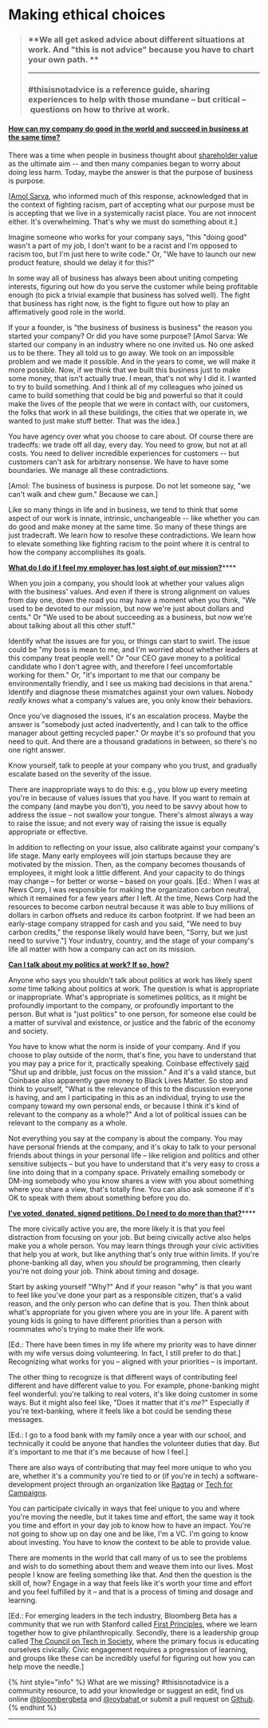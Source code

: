 # Making ethical choices

> ### **We all get asked advice about different situations at work. And "this is not advice" because you have to chart your own path. **
>
> ****
>
> ### **#thisisnotadvice is a reference guide, sharing experiences to help with those mundane – but critical – questions on how to thrive at work.**

#### [How can my company do good in the world and succeed in business at the same time? ](https://www.pscp.tv/roybahat/1YqGoRYQEjEKv)

There was a time when people in business thought about [shareholder value](https://medium.com/@bgadbaw/if-they-use-it-it-must-be-useful-or-is-it-2ccb3f7e241e) as the ultimate aim -- and then many companies began to worry about doing less harm. Today, maybe the answer is that the purpose of business is purpose.&#x20;

\[[Amol Sarva](https://en.wikipedia.org/wiki/Amol\_Sarva), who informed much of this response, acknowledged that in the context of fighting racism, part of accepting what our purpose must be is accepting that we live in a systemically racist place. You are not innocent either. It's overwhelming. That's why we must do something about it.]&#x20;

Imagine someone who works for your company says, "this "doing good" wasn't a part of my job, I don't want to be a racist and I'm opposed to racism too, but I'm just here to write code." Or, "We have to launch our new product feature, should we delay it for this?"

In some way all of business has always been about uniting competing interests, figuring out how do you serve the customer while being profitable enough (to pick a trivial example that business has solved well). The fight that business has right now, is the fight to figure out how to play an affirmatively good role in the world.&#x20;

If your a founder, is "the business of business is business" the reason you started your company? Or did you have some purpose? \[Amol Sarva: We started our company in an industry where no one invited us. No one asked us to be there. They all told us to go away. We took on an impossible problem and we made it possible. And in the years to come, we will make it more possible. Now, if we think that we built this business just to make some money, that isn't actually true. I mean, that's not why I did it. I wanted to try to build something. And I think all of my colleagues who joined us came to build something that could be big and powerful so that it could make the lives of the people that we were in contact with, our customers, the folks that work in all these buildings, the cities that we operate in, we wanted to just make stuff better. That was the idea.]

You have agency over what you choose to care about. Of course there are tradeoffs: we trade off all day, every day. You need to grow, but not at all costs. You need to deliver incredible experiences for customers -- but customers can't ask for arbitrary nonsense. We have to have some boundaries. We manage all these contradictions.

\[Amol: The business of business is purpose. Do not let someone say, "we can't walk and chew gum." Because we can.]&#x20;

Like so many things in life and in business, we tend to think that some aspect of our work is innate, intrinsic, unchangeable -- like whether you can do good and make money at the same time. So many of these things are just tradecraft. We learn how to resolve these contradictions. We learn how to elevate something like fighting racism to the point where it is central to how the company accomplishes its goals.



[**What do I do if I feel my employer has lost sight of our mission?**](https://www.pscp.tv/w/1mrGmEEMrlZGy)****

When you join a company, you should look at whether your values align with the business' values. And even if there is strong alignment on values from day one, down the road you may have a moment when you think, "We used to be devoted to our mission, but now we're just about dollars and cents." Or "We used to be about succeeding as a business, but now we're about talking about all this other stuff."

Identify what the issues are for you, or things can start to swirl. The issue could be "my boss is mean to me, and I'm worried about whether leaders at this company treat people well." Or "our CEO gave money to a political candidate who I don't agree with, and therefore I feel uncomfortable working for them." Or, "it's important to me that our company be environmentally friendly, and I see us making bad decisions in that arena." Identify and diagnose these mismatches against your own values. Nobody _really_ knows what a company's values are, you only know their behaviors.

Once you've diagnosed the issues, it's an escalation process. Maybe the answer is "somebody just acted inadvertently, and I can talk to the office manager about getting recycled paper." Or maybe it's so profound that you need to quit. And there are a thousand gradations in between, so there's no one right answer.&#x20;

Know yourself, talk to people at your company who you trust, and gradually escalate based on the severity of the issue.&#x20;

There are inappropriate ways to do this: e.g., you blow up every meeting you're in because of values issues that you have. If you want to remain at the company (and maybe you don't), you need to be savvy about how to address the issue – not swallow your tongue. There's almost always a way to raise the issue; and not every way of raising the issue is equally appropriate or effective.

In addition to reflecting on your issue, also calibrate against your company's life stage. Many early employees will join startups because they are motivated by the mission. Then, as the company becomes thousands of employees, it might look a little different. And your capacity to do things may change – for better or worse – based on your goals. \[Ed.: When I was at News Corp, I was responsible for making the organization carbon neutral, which it remained for a few years after I left. At the time, News Corp had the resources to become carbon neutral because it was able to buy millions of dollars in carbon offsets and reduce its carbon footprint. If we had been an early-stage company strapped for cash and you said, "We need to buy carbon credits," the response likely would have been, "Sorry, but we just need to survive."] Your industry, country, and the stage of your company's life all matter with how a company can act on its mission.



****[**Can I talk about my politics at work? If so, how?**](https://www.pscp.tv/w/1PlJQNPmlbWxE)****

Anyone who says you shouldn't talk about politics at work has likely spent _some_ time talking about politics at work. The question is what is appropriate or inappropriate. What's appropriate is sometimes politics, as it might be profoundly important to the company, or profoundly important to the person. But what is "just politics" to one person, for someone else could be a matter of survival and existence, or justice and the fabric of the economy and society.

You have to know what the norm is inside of your company. And if you choose to play outside of the norm, that's fine, you have to understand that you may pay a price for it, practically speaking. Coinbase effectively [said](https://blog.coinbase.com/coinbase-is-a-mission-focused-company-af882df8804) "Shut up and dribble, just focus on the mission." And it's a valid stance, but Coinbase also apparently gave money to Black Lives Matter. So stop and think to yourself, "What is the relevance of this to the discussion everyone is having, and am I participating in this as an individual, trying to use the company toward my own personal ends, or because I think it's kind of relevant to the company as a whole?" And a lot of political issues can be relevant to the company as a whole.

Not everything you say at the company is about the company. You may have personal friends at the company, and it's okay to talk to your personal friends about things in your personal life – like religion and politics and other sensitive subjects – but you have to understand that it's very easy to cross a line into doing that in a company space. Privately emailing somebody or DM-ing somebody who you know shares a view with you about something where you share a view, that's totally fine. You can also ask someone if it's OK to speak with them about something before you do.



[**I've voted, donated, signed petitions. Do I need to do more than that?**](https://twitter.com/roybahat/status/1313993763144962048)****

The more civically active you are, the more likely it is that you feel distraction from focusing on your job. But being civically active also helps make you a whole person. You may learn things through your civic  activities that help you at work, but like anything that's only true within limits. If you're phone-banking all day, when you _should_ be programming, then clearly you're not doing your job. Think about timing and dosage.&#x20;

Start by asking yourself "Why?" And if your reason "why" is that you want to feel like you've done your part as a responsible citizen, that's a valid reason, and the only person who can define that is you. Then think about what's appropriate for you given where you are in your life. A parent with young kids is going to have different priorities than a person with roommates who's trying to make their life work.&#x20;

&#x20;\[Ed.: There have been times in my life where my priority was to have dinner with my wife versus doing  volunteering. In fact, I still prefer to do that.] Recognizing what works for you – aligned with your priorities – is important.

The other thing to recognize is that different ways of contributing feel different and have different value to you. For example, phone-banking might feel wonderful: you're talking to real voters, it's like doing customer in some ways. But it might also feel like, "Does it matter that it's _me_?" Especially if you're text-banking, where it feels like a bot could be sending these messages.

\[Ed.: I go to a food bank with my family once a year with our school, and technically it could be anyone that handles the volunteer duties that day. But it's important to me that it's me because of how I feel.]

There are also ways of contributing that may feel more unique to who you are, whether it's a community you're tied to or (if you're in tech) a software-development project through an organization like [Ragtag](https://ragtag.org/projects/category/custom+software) or [Tech for Campaigns](https://www.techforcampaigns.org).

You can participate civically in ways that feel unique to you and where you're moving the needle, but it takes time and effort, the same way it took you time and effort in your day job to know how to have an impact. You're not going to show up on day one and be like, I'm a VC. I'm going to know about investing. You have to know the context to be able to provide value.

There are moments in the world that call many of us to see the problems and wish to do something about them and weave them into our lives. Most people I know are feeling something like that. And then the question is the skill of, how? Engage in a way that feels like it's worth your time and effort and you feel fulfilled by it – and that is a process of timing and dosage and learning.

\[Ed.: For emerging leaders in the tech industry, Bloomberg Beta has a community that we run with Stanford called [First Principles](https://pacscenter.stanford.edu/first-principles-forum/about/), where we learn together how to give philanthropically. Secondly, there is a leadership group called [The Council on Tech in Society](https://www.linkedin.com/company/council-on-technology-society/), where the primary focus is educating ourselves civically. Civic engagement requires a progression of learning, and groups like these can be incredibly useful for figuring out how you can help move the needle.]

{% hint style="info" %}
What are we missing? #thisisnotadvice is a community resource, to add your knowledge or suggest an edit, find us online [@bloombergbeta](https://twitter.com/bloombergbeta) and [@roybahat ](https://twitter.com/roybahat)or submit a pull request on [Github](https://github.com/roybahat/thisisnotadvice).
{% endhint %}

****
